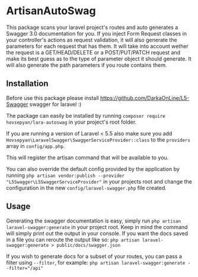 # ArtisanAutoSwag

This package scans your laravel project's routes and auto generates a Swagger 3.0 documentation for you. 
If you inject Form Request classes in your controller's actions as request validation, it will also generate the parameters for each request that has them. 
It will take into account wether the request is a GET/HEAD/DELETE or a POST/PUT/PATCH request and make its best guess as to the type of parameter object it should generate. It will also generate the path parameters if you route contains them.

## Installation

Before use this package please install https://github.com/DarkaOnLine/L5-Swagger swagger for laravel :)

The package can easily be installed by running `composer require hovsepyan/lara-autoswag` in your project's root folder.

If you are running a version of Laravel < 5.5 also make sure you add `Hovsepyan\LaravelSwagger\SwaggerServiceProvider::class` to the `providers` array in `config/app.php`.

This will register the artisan command that will be available to you.

You can also override the default config provided by the application by running `php artisan vendor:publish --provider "L5Swagger\L5SwaggerServiceProvider"` in your projects root and change the configuration in the new `config/laravel-swagger.php` file created.

## Usage

Generating the swagger documentation is easy, simply run `php artisan laravel-swagger:generate` in your project root. Keep in mind the command will simply print out the output in your console. If you want the docs saved in a file you can reroute the output like so: `php artisan laravel-swagger:generate > public/docs/swagger.json`

If you wish to generate docs for a subset of your routes, you can pass a filter using `--filter`, for example: `php artisan laravel-swagger:generate --filter="/api"`
